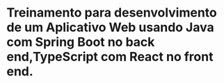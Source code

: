# Treinamento para desenvolvimento de um Aplicativo Web usando Java com Spring Boot no back end,TypeScript com React no front end.
